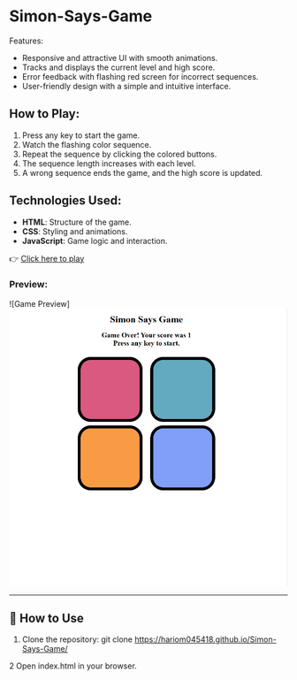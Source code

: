 # Simon-Says-Game

Features:
- Responsive and attractive UI with smooth animations.
- Tracks and displays the current level and high score.
- Error feedback with flashing red screen for incorrect sequences.
- User-friendly design with a simple and intuitive interface.

## How to Play:
1. Press any key to start the game.
2. Watch the flashing color sequence.
3. Repeat the sequence by clicking the colored buttons.
4. The sequence length increases with each level.
5. A wrong sequence ends the game, and the high score is updated.

## Technologies Used:
- **HTML**: Structure of the game.
- **CSS**: Styling and animations.
- **JavaScript**: Game logic and interaction.

👉 [Click here to play]( https://hariom045418.github.io/Simon-Says-Game/)

### Preview:
![Game Preview]![alt text](image.png)

---

## 📖 How to Use
1. Clone the repository:
   git clone  https://hariom045418.github.io/Simon-Says-Game/


2 Open index.html in your browser.
